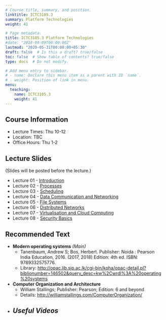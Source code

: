 ```yaml
---
# Course title, summary, and position.
linktitle: ICTC3105.3
summary: Platform Technologies
weight: 41

# Page metadata.
title: ICTC3105.3 Platform Technologies
#date: "2018-09-09T00:00:00Z"
lastmod: "2020-05-31T00:00:00+05:30"
draft: false  # Is this a draft? true/false
toc: false  # Show table of contents? true/false
type: docs  # Do not modify.

# Add menu entry to sidebar.
# - name: Declare this menu item as a parent with ID `name`.
# - weight: Position of link in menu.
menu:
  teaching:
    name: ICTC3105.3
    weight: 41
---
```


## Course Information
<!--The lecture and office hours are shown below:-->

- Lecture Times: Thu 10-12
- Location: TBC
- Office Hours: Thu 1-2

<!--
## Continuous Feedback
You can provide continuous feedback on lectures, subject matters and performance of the lecturer anonymously through this [Online Feedback Form](https://goo.gl/forms/0QkX4MapDyZp69ts2).
-->
 
## Lecture Slides
(Slides will be posted before the lecture.)

- Lecture 01 - [Introduction](https://academic.nimal.info/files/FHSS_PT_01_Introduction.pdf)
- Lecture 02 - [Processes](https://academic.nimal.info/files/FHSS_PT_02_Processes.pdf)
- Lecture 03 - [Scheduling](https://academic.nimal.info/files/FHSS_PT_03_Scheduling.pdf)
- Lecture 04 - [Data Communication and Networking](https://academic.nimal.info/files/FHSS_PT_04_Data_Communication_Networking.pdf)
- Lecture 05 - [File Systems](https://academic.nimal.info/files/FHSS_PT_05_File_Systems.pdf)
- Lecture 06 - [Distributed Networks](https://academic.nimal.info/files/FHSS_PT_06_Distributed_Networks.pdf)
- Lecture 07 - [Virtualisation and Cloud Computing](https://academic.nimal.info/files/FHSS_PT_07_Virtualisation_and_Cloud.pdf)
- Lecture 08 - [Security Basics](https://academic.nimal.info/files/FHSS_PT_08_Security.pdf)

## Recommended Text

- **Modern operating systems** *(Main)*
   - Tanenbaum, Andrew S; Bos, Herbert. Publisher: Noida : Pearson India Education, 2016. (2017, 2018) Edition: 4th ed. ISBN: 9789332575776.
   - Library: http://opac.lib.sjp.ac.lk/cgi-bin/koha/opac-detail.pl?biblionumber=146502&query_desc=kw%2Cwrdl%3A%20operating%20systems
- **Computer Organization and Architecture**
   - William Stallings; Publisher: Pearson; Edition: 6 and beyond
   - Details: http://williamstallings.com/ComputerOrganization/
- ***Useful Videos***
   - 